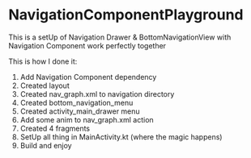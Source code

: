 # NavigationComponentPlayground

This is a setUp of Navigation Drawer & BottomNavigationView with Navigation Component work perfectly together

This is how I done it:
1. Add Navigation Component dependency
2. Created layout 
3. Created nav_graph.xml to navigation directory
4. Created bottom_navigation_menu
5. Created activity_main_drawer menu 
6. Add some anim to nav_graph.xml action
7. Created 4 fragments
8. SetUp all thing in MainActivity.kt (where the  magic happens)
9. Build and enjoy
